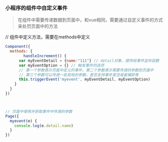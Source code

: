 ### 小程序的组件中自定义事件

> 在组件中需要传递数据到页面中，和vue相同，需要通过自定义事件的方式来处罚页面中的方法

// 组件中定义方法，需要在methods中定义

```js
Component({
  methods: {
		handleIncrement() {
      var myEventDetail = {name:"111"} // detail对象，提供给事件监听函数
      var myEventOption = {} // 触发事件的选项
      // 第一个参数表示页面中定义的事件，第二个参数表示需要传递的参数到页面中
      // 第三个参数可以传递一些其他的参数，是否支持事件冒泡或者捕获等
      this.triggerEvent('myevent', myEventDetail, myEventOption)
    }
  }
})



// 页面中使用并获取事件中传递的参数
Page({
  myevent(e) {
    console.log(e.detail.name)
  }
})
```


